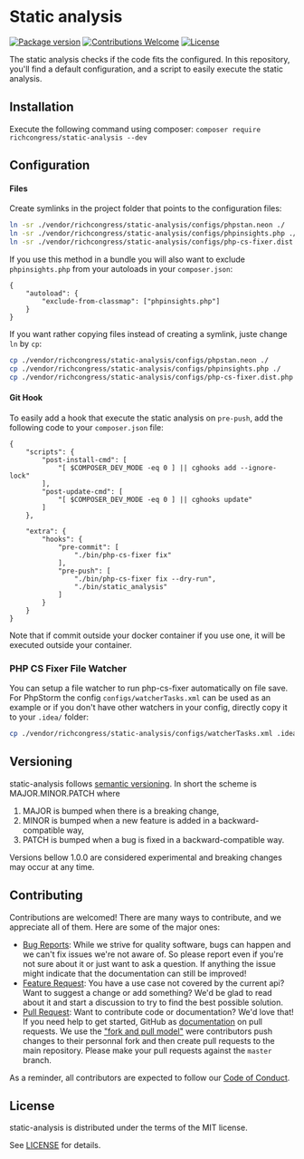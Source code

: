 # Static analysis

[![Package version](https://img.shields.io/packagist/v/richcongress/static-analysis)](https://packagist.org/packages/richcongress/static-analysis)
[![Contributions Welcome](https://img.shields.io/badge/contributions-welcome-brightgreen.svg?style=flat)](https://github.com/richcongress/static-analysis/issues)
[![License](https://img.shields.io/badge/license-MIT-blue.svg)](LICENSE.md)

The static analysis checks if the code fits the configured. In this repository, you'll find a default configuration, and a script to easily execute the static analysis.


## Installation

Execute the following command using composer: `composer require richcongress/static-analysis --dev`


## Configuration

#### Files

Create symlinks in the project folder that points to the configuration files:

```bash
ln -sr ./vendor/richcongress/static-analysis/configs/phpstan.neon ./
ln -sr ./vendor/richcongress/static-analysis/configs/phpinsights.php ./
ln -sr ./vendor/richcongress/static-analysis/configs/php-cs-fixer.dist.php ./.php-cs-fixer.dist.php
```

If you use this method in a bundle you will also want to exclude `phpinsights.php` from your autoloads in your `composer.json`:

```
{
    "autoload": {
        "exclude-from-classmap": ["phpinsights.php"]
    }
}
```

If you want rather copying files instead of creating a symlink, juste change `ln` by `cp`:

```bash
cp ./vendor/richcongress/static-analysis/configs/phpstan.neon ./
cp ./vendor/richcongress/static-analysis/configs/phpinsights.php ./
cp ./vendor/richcongress/static-analysis/configs/php-cs-fixer.dist.php ./.php-cs-fixer.dist.php
```

#### Git Hook

To easily add a hook that execute the static analysis on `pre-push`, add the following code to your `composer.json` file:

```
{
    "scripts": {
        "post-install-cmd": [
            "[ $COMPOSER_DEV_MODE -eq 0 ] || cghooks add --ignore-lock"
        ],
        "post-update-cmd": [
            "[ $COMPOSER_DEV_MODE -eq 0 ] || cghooks update"
        ]
    },

    "extra": {
        "hooks": {
            "pre-commit": [
                "./bin/php-cs-fixer fix"
            ],
            "pre-push": [
                "./bin/php-cs-fixer fix --dry-run",
                "./bin/static_analysis"
            ]
        }
    }
}
```

Note that if commit outside your docker container if you use one, it will be executed outside your container.


### PHP CS Fixer File Watcher

You can setup a file watcher to run php-cs-fixer automatically on file save. For PhpStorm the config `configs/watcherTasks.xml` can be used as an example or if you don't have other watchers in your config, directly copy it to your `.idea/` folder:

```bash
cp ./vendor/richcongress/static-analysis/configs/watcherTasks.xml .idea/
```

## Versioning

static-analysis follows [semantic versioning](https://semver.org/). In short the scheme is MAJOR.MINOR.PATCH where
1. MAJOR is bumped when there is a breaking change,
2. MINOR is bumped when a new feature is added in a backward-compatible way,
3. PATCH is bumped when a bug is fixed in a backward-compatible way.

Versions bellow 1.0.0 are considered experimental and breaking changes may occur at any time.


## Contributing

Contributions are welcomed! There are many ways to contribute, and we appreciate all of them. Here are some of the major ones:

* [Bug Reports](https://github.com/richcongress/static-analysis/issues): While we strive for quality software, bugs can happen and we can't fix issues we're not aware of. So please report even if you're not sure about it or just want to ask a question. If anything the issue might indicate that the documentation can still be improved!
* [Feature Request](https://github.com/richcongress/static-analysis/issues): You have a use case not covered by the current api? Want to suggest a change or add something? We'd be glad to read about it and start a discussion to try to find the best possible solution.
* [Pull Request](https://github.com/richcongress/static-analysis/merge_requests): Want to contribute code or documentation? We'd love that! If you need help to get started, GitHub as [documentation](https://help.github.com/articles/about-pull-requests/) on pull requests. We use the ["fork and pull model"](https://help.github.com/articles/about-collaborative-development-models/) were contributors push changes to their personnal fork and then create pull requests to the main repository. Please make your pull requests against the `master` branch.

As a reminder, all contributors are expected to follow our [Code of Conduct](CODE_OF_CONDUCT.md).


## License

static-analysis is distributed under the terms of the MIT license.

See [LICENSE](LICENSE) for details.
